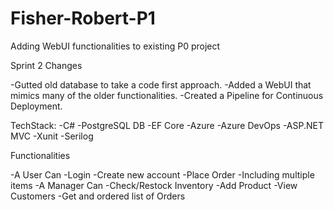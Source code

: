 # Fisher-Robert-P1
Adding WebUI functionalities to existing P0 project


Sprint 2 Changes

  -Gutted old database to take a code first approach.
  -Added a WebUI that mimics many of the older functionalities.
  -Created a Pipeline for Continuous Deployment.

TechStack:
  -C#
  -PostgreSQL DB
  -EF Core
  -Azure
  -Azure DevOps
  -ASP.NET MVC
  -Xunit
  -Serilog
  
Functionalities

-A User Can
  -Login
  -Create new account
  -Place Order
  -Including multiple items
-A Manager Can
  -Check/Restock Inventory
  -Add Product
  -View Customers
  -Get and ordered list of Orders

